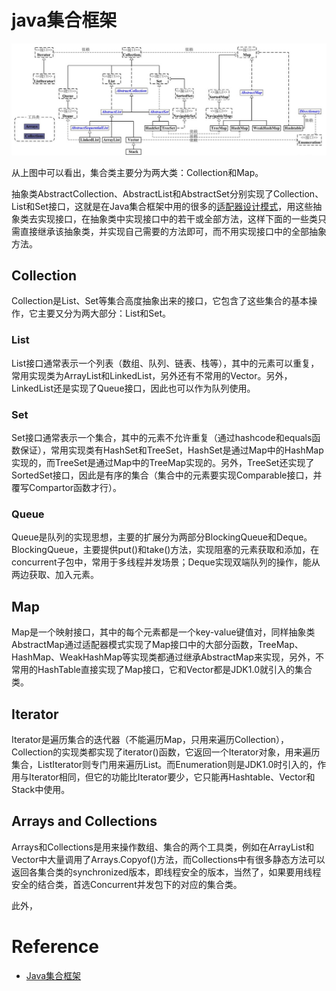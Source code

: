 # java集合框架

![](/images/java/collection/java-colletions.jpg)

从上图中可以看出，集合类主要分为两大类：Collection和Map。

抽象类AbstractCollection、AbstractList和AbstractSet分别实现了Collection、List和Set接口，这就是在Java集合框架中用的很多的[适配器设计模式](/methods/design-patterns/adapter.md)，用这些抽象类去实现接口，在抽象类中实现接口中的若干或全部方法，这样下面的一些类只需直接继承该抽象类，并实现自己需要的方法即可，而不用实现接口中的全部抽象方法。

## Collection
Collection是List、Set等集合高度抽象出来的接口，它包含了这些集合的基本操作，它主要又分为两大部分：List和Set。

### List
List接口通常表示一个列表（数组、队列、链表、栈等），其中的元素可以重复，常用实现类为ArrayList和LinkedList，另外还有不常用的Vector。另外，LinkedList还是实现了Queue接口，因此也可以作为队列使用。

### Set
Set接口通常表示一个集合，其中的元素不允许重复（通过hashcode和equals函数保证），常用实现类有HashSet和TreeSet，HashSet是通过Map中的HashMap实现的，而TreeSet是通过Map中的TreeMap实现的。另外，TreeSet还实现了SortedSet接口，因此是有序的集合（集合中的元素要实现Comparable接口，并覆写Compartor函数才行）。

### Queue
Queue是队列的实现思想，主要的扩展分为两部分BlockingQueue和Deque。BlockingQueue，主要提供put()和take()方法，实现阻塞的元素获取和添加，在concurrent子包中，常用于多线程并发场景；Deque实现双端队列的操作，能从两边获取、加入元素。


## Map
Map是一个映射接口，其中的每个元素都是一个key-value键值对，同样抽象类AbstractMap通过适配器模式实现了Map接口中的大部分函数，TreeMap、HashMap、WeakHashMap等实现类都通过继承AbstractMap来实现，另外，不常用的HashTable直接实现了Map接口，它和Vector都是JDK1.0就引入的集合类。

## Iterator
 Iterator是遍历集合的迭代器（不能遍历Map，只用来遍历Collection），Collection的实现类都实现了iterator()函数，它返回一个Iterator对象，用来遍历集合，ListIterator则专门用来遍历List。而Enumeration则是JDK1.0时引入的，作用与Iterator相同，但它的功能比Iterator要少，它只能再Hashtable、Vector和Stack中使用。
 
 ## Arrays and Collections
  Arrays和Collections是用来操作数组、集合的两个工具类，例如在ArrayList和Vector中大量调用了Arrays.Copyof()方法，而Collections中有很多静态方法可以返回各集合类的synchronized版本，即线程安全的版本，当然了，如果要用线程安全的结合类，首选Concurrent并发包下的对应的集合类。

此外，


# Reference
- [Java集合框架](https://blog.csdn.net/ns_code/article/details/35564663)